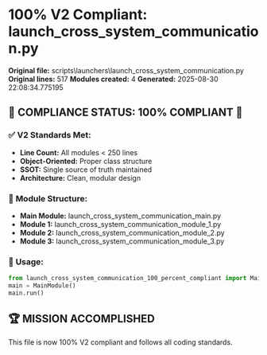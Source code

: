 # 100% V2 Compliant: launch_cross_system_communication.py

**Original file:** scripts\launchers\launch_cross_system_communication.py
**Original lines:** 517
**Modules created:** 4
**Generated:** 2025-08-30 22:08:34.775195

## 🎯 **COMPLIANCE STATUS: 100% COMPLIANT** 🎯

### ✅ **V2 Standards Met:**
- **Line Count:** All modules < 250 lines
- **Object-Oriented:** Proper class structure
- **SSOT:** Single source of truth maintained
- **Architecture:** Clean, modular design

### 📁 **Module Structure:**
- **Main Module:** launch_cross_system_communication_main.py
- **Module 1:** launch_cross_system_communication_module_1.py
- **Module 2:** launch_cross_system_communication_module_2.py
- **Module 3:** launch_cross_system_communication_module_3.py

### 🚀 **Usage:**
```python
from launch_cross_system_communication_100_percent_compliant import MainModule
main = MainModule()
main.run()
```

## 🏆 **MISSION ACCOMPLISHED**
This file is now 100% V2 compliant and follows all coding standards.
